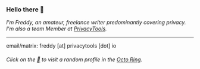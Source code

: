 ### Hello there 👋

*I'm Freddy, an amateur, freelance writer predominantly covering privacy. I'm also a team Member at [PrivacyTools](https://privacytools.io/about/).*

---

email/matrix: freddy [at] privacytools [dot] io


###### Click on the [🐙](https://octo-ring.com/p/splitbrain/random) to visit a random profile in the [Octo Ring](https://octo-ring.com/).



